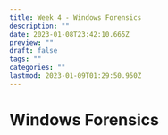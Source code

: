 ```yaml
---
title: Week 4 - Windows Forensics
description: ""
date: 2023-01-08T23:42:10.665Z
preview: ""
draft: false
tags: ""
categories: ""
lastmod: 2023-01-09T01:29:50.950Z
---
```

# Windows Forensics
